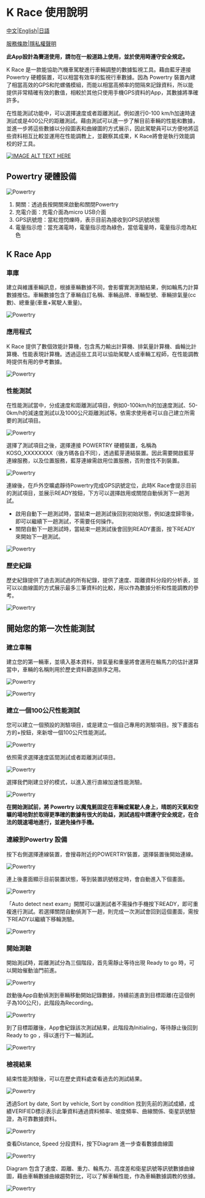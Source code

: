 # K Race 使用說明 

[中文](https://koso-app.github.io/KOSO-Apps/krace_how_to)|[English](https://koso-app.github.io/KOSO-Apps/krace_how_to_en)|[日語](https://koso-app.github.io/KOSO-Apps/krace_how_to_jp)

[服務條款](https://koso-app.github.io/KOSO-Apps/koso_service_terms_tw)|[隱私權聲明](https://koso-app.github.io/KOSO-Apps/policy)

**此App設計為賽道使用，請勿在一般道路上使用，並於使用時遵守安全規定。**

K Race 是一款能協助汽機車駕駛進行車輛調整的數據監視工具。藉由藍牙連接 Powertry 硬體裝置，可以相當有效率的監視行車數據。因為 Powertry 裝置內建了相當高效的GPS和陀螺儀模組，而能以相當高頻率的間隔來記錄資料，所以能提供非常精確有效的數值，相較於其他只使用手機GPS資料的App，其數據將準確許多。

在性能測試功能中，可以選擇速度或者距離測試。例如進行0-100 km/h加速時速測試或是400公尺的距離測試。藉由測試可以進一步了解目前車輛的性能和數據，並進一步將這些數據以分段圖表和曲線圖的方式展示，因此駕駛員可以方便地將這些資料相互比較並運用在性能調教上，並觀察其成果，K Race將會是執行效能調校的好工具。



[![IMAGE ALT TEXT HERE](https://img.youtube.com/vi/jSAfbBRWP8c/0.jpg)](https://www.youtube.com/watch?v=jSAfbBRWP8c)



## Powertry 硬體設備



![Powertry](./image/tutorial.png)

1.  開關：透過長按開關來啟動和關閉Powertry
2. 充電介面：充電介面為micro USB介面
3. GPS訊號燈：當紅燈閃爍時，表示目前為接收到GPS訊號狀態
4. 電量指示燈：當充滿電時，電量指示燈為綠色，當低電量時，電量指示燈為紅色



## K Race App

### 車庫

建立與維護車輛訊息，根據車輛數據不同，會影響實測測驗結果，例如輪馬力計算數據推估。車輛數據包含了車輛自訂名稱、車輛品牌、車輛型號、車輛排氣量(cc數)、總重量(車重+駕駛人重量)。

![Powertry](./image/photo-garage.png)

### 應用程式

K Race 提供了數個效能計算機，包含馬力輸出計算機、排氣量計算機、齒輪比計算機、性能表現計算機。透過這些工具可以協助駕駛人或車輛工程師，在性能調教時提供有用的參考數據。

![Powertry](./image/photo-utilities.png)

### 性能測試

在性能測試當中，分成速度和距離測試項目，例如0-100km/h的加速度測試、50-0km/h的減速度測試以及1000公尺距離測試等。依需求使用者可以自己建立所需要的測試項目。

![Powertry](./image/photo-exam.png)

選擇了測試項目之後，選擇連接 POWERTRY 硬體裝置，名稱為KOSO_XXXXXXXX（後方碼各自不同），透過藍芽連結裝置。因此需要開啟藍芽連線服務，以及位置服務，藍芽連線需啟用位置服務，否則會找不到裝置。

![Powertry](./image/photo-connect.png)

連線後，在戶外空曠處靜待Powertry完成GPS訊號定位，此時K Race會提示目前的測試項目，並展示READY按鈕，下方可以選擇啟用或關閉自動偵測下一趟測試。

- 啟用自動下一趟測試時，當結束一趟測試後回到初始狀態，例如速度歸零後，即可以繼續下一趟測試，不需要任何操作。
- 關閉自動下一趟測試時，當結束一趟測試後會回到READY畫面，按下READY來開始下一趟測試。

![Powertry](./image/photo-ready.png)

### 歷史紀錄

歷史紀錄提供了過去測試過的所有紀錄，提供了速度、距離資料分段的分析表，並可以以曲線圖的方式展示最多三筆資料的比較，用以作為數據分析和性能調教的參考。

![Powertry](./image/photo-history.png)

## 開始您的第一次性能測試

### 建立車輛

建立您的第一輛車，並填入基本資料，排氣量和重量將會運用在輪馬力的估計運算當中，車輛的名稱則用於歷史資料篩選排序之用。

![Powertry](./image/garage1.png)

![Powertry](./image/garage2.png)

### 建立一個100公尺性能測試

您可以建立一個預設的測驗項目，或是建立一個自己專用的測驗項目。按下畫面右方的+按鈕，來新增一個100公尺性能測試。

![Powertry](./image/exam1.png)

依照需求選擇速度區間測試或者距離測試項目。

![Powertry](./image/exam2.png)

選擇我們剛建立好的模式，以進入進行直線加速性能測驗。

![Powertry](./image/exam3.png)

**在開始測試前，將 Powertry 以魔鬼氈固定在車輛或駕駛人身上，晴朗的天氣和空曠的場地對於取得更準確的數據有很大的助益，測試過程中請遵守安全規定，在合法的競速場地進行，並避免操作手機。**

### 連線到Powertry 設備

按下右側選擇連線裝置，會搜尋附近的POWERTRY裝置，選擇裝置後開始連線。

![Powertry](./image/connect1.png)

連上後畫面顯示目前裝置狀態，等到裝置訊號穩定時，會自動進入下個畫面。

![Powertry](./image/connect2.png)

「Auto detect next exam」開關可以讓測試者不需操作手機按下READY，即可重複進行測試。若選擇關閉自動偵測下一趟，則完成一次測試會回到這個畫面，需按下READY以繼續下移輪測驗。

![Powertry](./image/connect3.png)

### 開始測驗

開始測試時，距離測試分為三個階段，首先需靜止等待出現 Ready to go 時，可以開始催動油門前進。

![Powertry](./image/runtime2.png)

啟動後App自動偵測到車輛移動開始記錄數據，持續前進直到目標距離(在這個例子為100公尺)，此階段為Recording。

![Powertry](./image/runtime3.png)

到了目標距離後，App會紀錄該次測試結果，此階段為Initialing，等待靜止後回到 Ready to go ，得以進行下一輪測試。

![Powertry](./image/runtime1.png)

### 檢視結果

結束性能測驗後，可以在歷史資料處查看過去的測試結果。

![Powertry](./image/photo-history.png)

透過Sort by date, Sort by vehicle, Sort by condition 找到先前的測試成績，成績VERIFIED標示表示此筆資料通過資料頻率、坡度頻率、曲線關係、衛星訊號驗證，為可靠數據資料。

![Powertry](./image/history1.png)

查看Distance, Speed 分段資料，按下Diagram 進一步查看數據曲線圖

![Powertry](./image/history2.png)

Diagram 包含了速度、距離、重力、輪馬力、高度差和衛星訊號等訊號數據曲線圖，藉由車輛數據曲線趨勢對比，可以了解車輛性能，作為車輛數據調教的依據。

![Powertry](./image/history3.png)